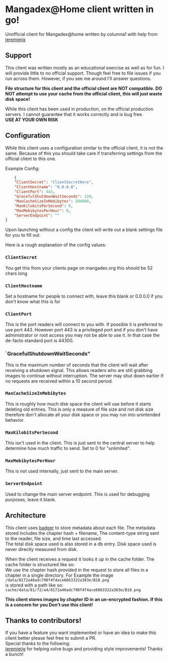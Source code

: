 # Mangadex@Home client written in go!
Unofficial client for Mangadex@home written by columna1 with help from [jeremiejig](https://github.com/jeremiejig)
## Support
This client was written mostly as an educational exercise as well as for fun. I will provide little to no official support. Though feel free to file issues if you run across them. However, if you see me around I'll answer questions.  
  
**File structure for this client and the official client are NOT compatible. DO NOT attempt to use your cache from the official client, this will just waste disk space!**  
  
While this client has been used in production, on the official production servers. I cannot guarantee that it works correctly and is bug free.  
**USE AT YOUR OWN RISK**  
## Configuration
While this client uses a configuration similar to the official client, it is not the same. Because of this you should take care if transferring settings from the official client to this one.

Example Config:

```json
    {
	"ClientSecret": "ClientSecretHere",
	"ClientHostname": "0.0.0.0",
	"ClientPort": 443,
	"GracefulShutdownWaitSeconds": 120,
	"MaxCacheSizeInMebibytes": 204080,
	"MaxKilobitsPerSecond": 0,
	"MaxMebibytesPerHour": 0,
	"ServerEndpoint": ""
}
```
Upon launching without a config the client will write out a blank settings file for you to fill out.

Here is a rough explanation of the config values:

### `ClientSecret`
You get this from your clients page on mangadex.org this should be 52 chars long
### `ClientHostname`
Set a hostname for people to connect with, leave this blank or 0.0.0.0 if you don't know what this is for
### `ClientPort`
This is the port readers will connect to you with. If possible it is preferred to use port 443. However port 443 is a privileged port and if you don't have administrator or root access you may not be able to use it. In that case the de-facto standard port is 44300.
### `GracefulShutdownWaitSeconds"
This is the maximum number of seconds that the client will wait after receiving a shutdown signal. This allows readers who are still grabbing images to continue without interruption. The server may shut down earlier if no requests are received within a 10 second period.
### `MaxCacheSizeInMebibytes`
This is roughly how much disk space the client will use before it starts deleting old entries. This is only a measure of file size and not disk size therefore don't allocate all your disk space or you may run into unintended behavior.
### `MaxKilobitsPerSecond`
This isn't used in the client. This is just sent to the central server to help determine how much traffic to send. Set to 0 for "unlimited".
### `MaxMebibytesPerHour`
This is not used internally, just sent to the main server.
### `ServerEndpoint`
Used to change the main server endpoint. This is used for debugging purposes, leave it blank.

## Architecture
This client uses [badger](https://github.com/dgraph-io/badger) to store metadata about each file. The metadata stored includes the chapter hash + filename, The content-type string sent to the reader, file size, and time last accessed.  
The total disk space used is also stored in a db entry. Disk space used is never directly measured from disk.  
  
When the client receives a request it looks it up in the cache folder. The cache folder is structured like so:  
We use the chapter hash provided in the request to store all files in a chapter in a single directory. For Example the image   
`/data/8172a46adc798f4f4ace6663322a383e/B18.png`  
is stored with a path like so:
`cache/data/81/72/a4/8172a46adc798f4f4ace6663322a383e/B18.png`  
  
**This client stores images by chapter ID in an un-encrypted fashion. If this is a concern for you Don't use this client!**

## Thanks to contributors!
If you have a feature you want implemented or have an idea to make this client better please feel free to submit a PR.  
Special thanks to the following:  
[jeremiejig](https://github.com/jeremiejig) for helping solve bugs and providing style improvements! Thanks a bunch!